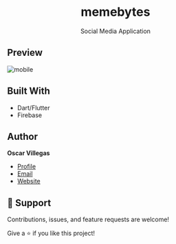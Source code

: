 <h1 align="center">memebytes<project-name></h1>

<p align="center">Social Media Application<project-description></p>


## Preview


![mobile](/assets/memebytes.gif)



## Built With

- Dart/Flutter
- Firebase

## Author

**Oscar Villegas**

- [Profile](https://github.com/techdelux "Techdelux")
- [Email](mailto:handcraftedtechnologies@gmail.com?subject=Hi "Hi!")
- [Website](https://techdelux.github.io/techdelux "Welcome")

## 🤝 Support

Contributions, issues, and feature requests are welcome!

Give a ⭐️ if you like this project!